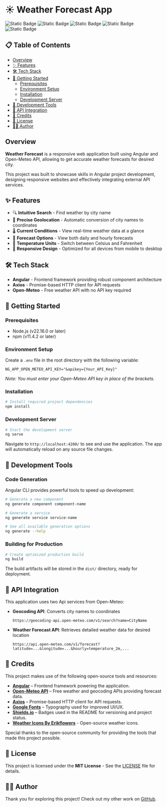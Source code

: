 # ☀️ Weather Forecast App

![Static Badge](https://img.shields.io/badge/angular-v19.2.0-red)
![Static Badge](https://img.shields.io/badge/npm-v19.2.15-red)
![Static Badge](https://img.shields.io/badge/npm-v11.4.2-green)
![Static Badge](https://img.shields.io/badge/node-v22.16.0-green)
![Static Badge](https://img.shields.io/badge/License-MIT-cyan)

## 📋 Table of Contents
- [Overview](#overview)
- [✨ Features](#-features)
- [🛠️ Tech Stack](#-tech-stack)
- [🚀 Getting Started](#-getting-started)
  - [Prerequisites](#prerequisites)
  - [Environment Setup](#environment-setup)
  - [Installation](#installation)
  - [Development Server](#development-server)
- [🧰 Development Tools](#-development-tools)
- [🔌 API Integration](#-api-integration)
- [🤝 Credits](#-credits)
- [📄 License](#-license)
- [👨‍💻 Author](#-author)

## Overview

**Weather Forecast** is a responsive web application built using Angular and Open-Meteo API, allowing to get accurate weather forecasts for desired city.

This project was built to showcase skills in Angular project development, designing responsive websites and effectively integrating external API services.

## ✨ Features

- 🔍 **Intuitive Search** - Find weather by city name
- 📍 **Precise Geolocation** - Automatic conversion of city names to coordinates
- 🌡️ **Current Conditions** - View real-time weather data at a glance
- 📆 **Forecast Options** - View both daily and hourly forecasts
- 🔄 **Temperature Units** - Switch between Celsius and Fahrenheit
- 📱 **Responsive Design** - Optimized for all devices from mobile to desktop

## 🛠️ Tech Stack

- **Angular** - Frontend framework providing robust component architecture
- **Axios** - Promise-based HTTP client for API requests
- **Open-Meteo** - Free weather API with no API key required

## 🚀 Getting Started

### Prerequisites

- Node.js (v22.16.0 or later)
- npm (v11.4.2 or later)

### Environment Setup

Create a `.env` file in the root directory with the following variable:

```
NG_APP_OPEN_METEO_API_KEY="&apikey={Your_API_Key}"
```
_Note: You must enter your Open-Meteo API key in place of the brackets._

### Installation

```bash
# Install required project dependencies
npm install
```

### Development Server

```bash
# Start the development server
ng serve
```

Navigate to `http://localhost:4200/` to see and use the application. The app will automatically reload on any source file changes.

## 🧰 Development Tools

### Code Generation

Angular CLI provides powerful tools to speed up development:

```bash
# Generate a new component
ng generate component component-name

# Generate a service
ng generate service service-name

# See all available generation options
ng generate --help
```

### Building for Production

```bash
# Create optimized production build
ng build
```

The build artifacts will be stored in the `dist/` directory, ready for deployment.

## 🔌 API Integration

This application uses two Api services from Open-Meteo:

- **Geocoding API**: Converts city names to coordinates
  ```
  https://geocoding-api.open-meteo.com/v1/search?name=CityName
  ```

- **Weather Forecast API**: Retrieves detailed weather data for desired location
  ```
  https://api.open-meteo.com/v1/forecast?latitude=...&longitude=...&hourly=temperature_2m,...
  ```

## 🤝 Credits

This project makes use of the following open-source tools and resources:

- **[Angular](https://angular.io/)** – Frontend framework powering the application.
- **[Open-Meteo API](https://open-meteo.com/)** – Free weather and geocoding APIs providing forecast data.
- **[Axios](https://axios-http.com/)** – Promise-based HTTP client for API requests.
- **[Google Fonts](https://fonts.google.com/)** – Typography used for improved UI/UX.
- **[Shields.io](https://shields.io/)** – Badges used in the README for versioning and project status.
- **[Weather Icons By Erikflowers](https://erikflowers.github.io/weather-icons/)** - Open-source weather icons. 

Special thanks to the open-source community for providing the tools that made this project possible.


## 📄 License

This project is licensed under the **MIT License** - See the [LICENSE](https://github.com/Chantuu/Angular_Weather_Forecast?tab=MIT-1-ov-file) file for details.

## 👨‍💻 Author

Thank you for exploring this project! Check out my other work on [GitHub](https://github.com/Chantuu).
